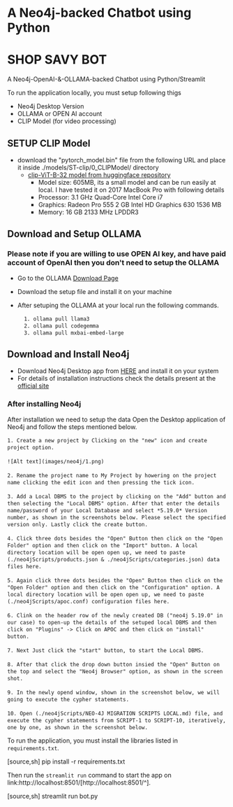 # A Neo4j-backed Chatbot using Python


# SHOP SAVY BOT

A Neo4j-OpenAI-&-OLLAMA-backed Chatbot using Python/Streamlit

To run the application locally, you must setup following thigs
- Neo4j Desktop Version
- OLLAMA or OPEN AI account
- CLIP Model (for video processing)

## SETUP CLIP Model

- download the "pytorch_model.bin" file from the following URL and place it inside ./models/ST-clip/0_CLIPModel/ directory
    - [clip-ViT-B-32 model from huggingface repository](https://huggingface.co/sentence-transformers/clip-ViT-B-32/tree/main/0_CLIPModel) 
        - Model size: 605MB, its a small model and can be run easily at local. I have tested it on 2017 MacBook Pro with following details
        - Processor: 3.1 GHz Quad-Core Intel Core i7
        - Graphics: Radeon Pro 555 2 GB Intel HD Graphics 630 1536 MB
        - Memory: 16 GB 2133 MHz LPDDR3

## Download and Setup OLLAMA
### Please note if you are willing to use OPEN AI key, and have paid account of OpenAI then you don't need to setup the OLLAMA
- Go to the OLLAMA [Download Page](https://ollama.com/)
- Download the setup file and install it on your machine
- After setuping the OLLAMA at your local run the following commands.

        1. ollama pull llama3
        2. ollama pull codegemma
        3. ollama pull mxbai-embed-large

## Download and Install Neo4j
 - Download Neo4j Desktop app from [HERE](https://neo4j.com/download/) and install it on your system
 - For details of installation instructions check the details present at the [official site](https://neo4j.com/docs/desktop-manual/current/installation/download-installation/)

### After installing Neo4j
After installation we need to setup the data
Open the Desktop application of Neo4j and follow the steps mentioned below.

    1. Create a new project by Clicking on the "new" icon and create project option.

    ![Alt text](images/neo4j/1.png)

    2. Rename the project name to My Project by howering on the project name clicking the edit icon and then pressing the tick icon.

    3. Add a Local DBMS to the project by clicking on the "Add" button and then selecting the "Local DBMS" option. After that enter the details name/password of your Local Database and select *5.19.0* Version number, as shown in the screenshots below. Please select the specified version only. Lastly click the create button.

    4. Click three dots besides the "Open" Button then click on the "Open Folder" option and then click on the "Import" button. A local directory location will be open open up, we need to paste (./neo4jScripts/products.json & ./neo4jScripts/categories.json) data files here. 

    5. Again click three dots besides the "Open" Button then click on the "Open Folder" option and then click on the "Configuration" option. A local directory location will be open open up, we need to paste (./neo4jScripts/apoc.conf) configuration files here. 

    6. Clink on the header row of the newly created DB ("neo4j 5.19.0" in our case) to open-up the details of the setuped local DBMS and then click on "Plugins" -> Click on APOC and then click on "install" button.

    7. Next Just click the "start" button, to start the Local DBMS.
    
    8. After that click the drop down button insied the "Open" Button on the top and select the "Neo4j Browser" option, as shown in the screen shot.

    9. In the newly opend window, shown in the screenshot below, we will going to execute the cypher statements.

    10. Open (./neo4jScripts/NEO-4J MIGRATION SCRIPTS LOCAL.md) file, and execute the cypher statements from SCRIPT-1 to SCRIPT-10, iteratively, one by one, as shown in the screenshot below.





To run the application, you must install the libraries listed in `requirements.txt`.

[source,sh]
pip install -r requirements.txt


Then run the `streamlit run` command to start the app on link:http://localhost:8501/[http://localhost:8501/^].

[source,sh]
streamlit run bot.py
